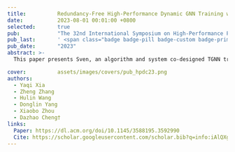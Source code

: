```yaml
---
title:          Redundancy-Free High-Performance Dynamic GNN Training with Hierarchical Pipeline Parallelism
date:           2023-08-01 00:01:00 +0800
selected:       true
pub:            "The 32nd International Symposium on High-Performance Parallel and Distributed Computing (ACM HPDC)"
pub_last:       ' <span class="badge badge-pill badge-custom badge-primary">Conference</span><span class="badge badge-pill badge-custom badge-warning">CCF-B</span><span class="badge badge-pill badge-custom badge-success">Best Paper Nomination</span>'
pub_date:       "2023"
abstract: >-
  This paper presents Sven, an algorithm and system co-designed TGNN training library for the end-to-end performance optimization on multi-node multi-GPU systems.

cover:          assets/images/covers/pub_hpdc23.png
authors:
  - Yaqi Xia
  - Zheng Zhang
  - Hulin Wang
  - Donglin Yang
  - Xiaobo Zhou
  - Dazhao Cheng†
links:
  Paper: https://dl.acm.org/doi/10.1145/3588195.3592990
  Cite: https://scholar.googleusercontent.com/scholar.bib?q=info:iAlQXgKqt_kJ:scholar.google.com/&output=citation&scisdr=ClHXww7fENKfuhjn6gU:AFWwaeYAAAAAZrXh8gWTCgTXYLbXUF43RFf8TP4&scisig=AFWwaeYAAAAAZrXh8r9WKk8jHsP4QwW0zXpcVHc&scisf=4&ct=citation&cd=-1&hl=en
---
```

